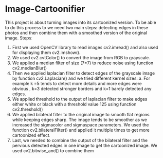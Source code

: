 # Image-Cartoonifier
This project is about turning images into its cartoonized version. To be able to do this process to we need two main steps: detecting edges in these photos and then combine them with a smoothed version of the original image.
Steps:
1. First we used OpenCV library to read images cv2.imread() and also used for displaying
them cv2.imshow().
2. We used cv2.cvtColor() to convert the image from RGB to grayscale.
3. We applied a median filter of size (7*7) to reduce noise using function cv2.medianBlur()
4. Then we applied laplacian filter to detect edges of the grayscale image by function
cv2.Laplacian() and we tried different kernel sizes:
a. For example k =5 tends to detect more details and more edges were obvious , k=3
detected stronger borders and k=1 barely detected any edges.
5. We applied threshold to the output of laplacian filter to make edges either white or black
with a threshold value 125 using function cv2.threshold()
6. We applied bilateral filter to the original image to smooth flat regions while keeping edges
sharp. The image tends to be smoother as we increased the sigmacolor and sigmaspace
parameters. We used the function cv2.bilateralFilter() and applied it multiple times to get
more cartoonized effect.
7. Last, we needed to combine the output of the bilateral filter and the pervious detected
edges in one image to get the cartoonized image. We used cv2.bitwise_and() to combine
them

